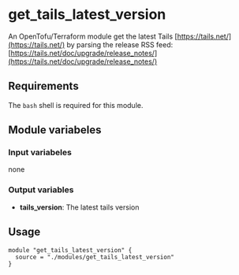 # get_tails_latest_version

An OpenTofu/Terraform module get the latest Tails [https://tails.net/](https://tails.net/) by parsing the release RSS feed: [https://tails.net/doc/upgrade/release_notes/](https://tails.net/doc/upgrade/release_notes/)

## Requirements

The ```bash``` shell is required for this module.

## Module variabeles

### Input variabeles

none

### Output variables

* **tails_version**: The latest tails version

## Usage

```
module "get_tails_latest_version" {
  source = "./modules/get_tails_latest_version"
}
```
